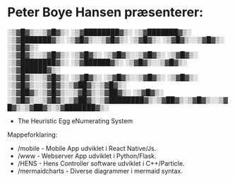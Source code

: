 # Peter Boye Hansen præsenterer:

░▒▓█▓▒░░▒▓█▓▒░      ░▒▓████████▓▒░      ░▒▓███████▓▒░        ░▒▓███████▓▒░ 
░▒▓█▓▒░░▒▓█▓▒░      ░▒▓█▓▒░             ░▒▓█▓▒░░▒▓█▓▒░      ░▒▓█▓▒░        
░▒▓█▓▒░░▒▓█▓▒░      ░▒▓█▓▒░             ░▒▓█▓▒░░▒▓█▓▒░      ░▒▓█▓▒░        
░▒▓████████▓▒░      ░▒▓██████▓▒░        ░▒▓█▓▒░░▒▓█▓▒░       ░▒▓██████▓▒░  
░▒▓█▓▒░░▒▓█▓▒░      ░▒▓█▓▒░             ░▒▓█▓▒░░▒▓█▓▒░             ░▒▓█▓▒░ 
░▒▓█▓▒░░▒▓█▓▒░▒▓██▓▒░▒▓█▓▒░      ░▒▓██▓▒░▒▓█▓▒░░▒▓█▓▒░▒▓██▓▒░      ░▒▓█▓▒░ 
░▒▓█▓▒░░▒▓█▓▒░▒▓██▓▒░▒▓████████▓▒░▒▓██▓▒░▒▓█▓▒░░▒▓█▓▒░▒▓██▓▒░▒▓███████▓▒░  
                                                                           
                                                              
- The Heuristic Egg eNumerating System

Mappeforklaring:

* /mobile - Mobile App udviklet i React Native/Js.
* /www - Webserver App udviklet i Python/Flask.
* /HENS - Hens Controller software udviklet i C++/Particle.
* /mermaidcharts - Diverse diagrammer i mermaid syntax.


